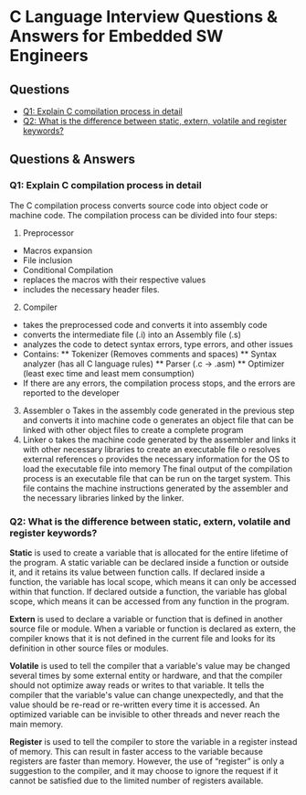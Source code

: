# C Language Interview Questions & Answers for Embedded SW Engineers #

## Questions ##
* [Q1: Explain C compilation process in detail](https://github.com/Bassel20/Embedded-Systems-Interview-Questions-Answers/blob/main/C%20Programming%20Questions.md#q1-explain-c-compilation-process-in-detail)
* [Q2: What is the difference between static, extern, volatile and register keywords?](https://github.com/Bassel20/Embedded-Systems-Interview-Questions-Answers/blob/main/C%20Programming%20Questions.md#q2-what-is-the-difference-between-static-extern-volatile-and-register-keywords)


## Questions & Answers ##

### Q1: Explain C compilation process in detail ###

The C compilation process converts source code into object code or machine code. 
The compilation process can be divided into four steps:
1.	Preprocessor
 *	Macros expansion
 *	File inclusion
 *	Conditional Compilation
 *	replaces the macros with their respective values
 *	includes the necessary header files.

2.	Compiler
*	takes the preprocessed code and converts it into assembly code
*	converts the intermediate file (.i) into an Assembly file (.s)
*	analyzes the code to detect syntax errors, type errors, and other issues
*	Contains: 
**	Tokenizer (Removes comments and spaces)
**	Syntax analyzer (has all C language rules)
**	Parser (.c -> .asm)
**	Optimizer (least exec time and least mem consumption)
*	If there are any errors, the compilation process stops, and the errors are reported to the developer
3.	Assembler
o	Takes in the assembly code generated in the previous step and converts it into machine code
o	generates an object file that can be linked with other object files to create a complete program
4.	Linker
o	takes the machine code generated by the assembler and links it with other necessary libraries to create an executable file
o	resolves external references
o	provides the necessary information for the OS to load the executable file into memory
The final output of the compilation process is an executable file that can be run on the target system. This file contains the machine instructions generated by the assembler and the necessary libraries linked by the linker.

### Q2: What is the difference between static, extern, volatile and register keywords? ###

**Static** is used to create a variable that is allocated for the entire lifetime of the program. A static variable can be declared inside a function or outside it, and it retains its value between function calls. If declared inside a function, the variable has local scope, which means it can only be accessed within that function. If declared outside a function, the variable has global scope, which means it can be accessed from any function in the program.

**Extern** is used to declare a variable or function that is defined in another source file or module. When a variable or function is declared as extern, the compiler knows that it is not defined in the current file and looks for its definition in other source files or modules.

**Volatile** is used to tell the compiler that a variable's value may be changed several times by some external entity or hardware, and that the compiler should not optimize away reads or writes to that variable. It tells the compiler that the variable's value can change unexpectedly, and that the value should be re-read or re-written every time it is accessed. An optimized variable can be invisible to other threads and never reach the main memory.

**Register** is used to tell the compiler to store the variable in a register instead of memory. This can result in faster access to the variable because registers are faster than memory. However, the use of “register” is only a suggestion to the compiler, and it may choose to ignore the request if it cannot be satisfied due to the limited number of registers available.
